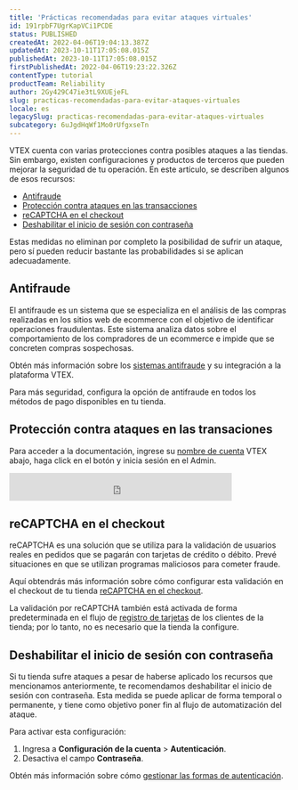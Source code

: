 ```yaml
---
title: 'Prácticas recomendadas para evitar ataques virtuales'
id: 191rpbF7UgrKapVCi1PCDE
status: PUBLISHED
createdAt: 2022-04-06T19:04:13.387Z
updatedAt: 2023-10-11T17:05:08.015Z
publishedAt: 2023-10-11T17:05:08.015Z
firstPublishedAt: 2022-04-06T19:23:22.326Z
contentType: tutorial
productTeam: Reliability
author: 2Gy429C47ie3tL9XUEjeFL
slug: practicas-recomendadas-para-evitar-ataques-virtuales
locale: es
legacySlug: practicas-recomendadas-para-evitar-ataques-virtuales
subcategory: 6uJgdHqWf1Mo0rUfgxseTn
---
```


VTEX cuenta con varias protecciones contra posibles ataques a las tiendas. Sin embargo, existen configuraciones y productos de terceros que pueden mejorar la seguridad de tu operación. En este artículo, se describen algunos de esos recursos:

- [Antifraude](#antifraude)
- [Protección contra ataques en las transacciones](#proteccion-contra-ataques-en-las-transaciones)
- [reCAPTCHA en el checkout](#recaptcha-en-el-checkout)
- [Deshabilitar el inicio de sesión con contraseña](#deshabilitar-el-inicio-de-sesión-con-contrasena)

<div class = "alert alert-info">
Estas medidas no eliminan por completo la posibilidad de sufrir un ataque, pero sí pueden reducir bastante las probabilidades si se aplican adecuadamente.
</div>

## Antifraude

El antifraude es un sistema que se especializa en el análisis de las compras realizadas en los sitios web de ecommerce con el objetivo de identificar operaciones fraudulentas. Este sistema analiza datos sobre el comportamiento de los compradores de un ecommerce e impide que se concreten compras sospechosas.

Obtén más información sobre los [sistemas antifraude](https://help.vtex.com/es/tutorial/what-is-anti-fraud#) y su integración a la plataforma VTEX.

<div class="alert alert-warning">
Para más seguridad, configura la opción de antifraude en todos los métodos de pago disponibles en tu tienda.
</div>

## Protección contra ataques en las transaciones

Para acceder a la documentación, ingrese su [nombre de cuenta](https://help.vtex.com/es/tutorial/what-is-an-account-name--i0mIGLcg3QyEy8OCicEoC#) VTEX abajo, haga click en el botón y inicia sesión en el Admin.
<iframe src="https://help.vtex.com/insertaccountname?id=62oQBmi7UZlYlgb0Ha1hZ3" title="Ingrese su nombre de cuenta y haga click en el botón." frameBorder="0" width="400" height="50"></iframe>

## reCAPTCHA en el checkout

reCAPTCHA es una solución que se utiliza para la validación de usuarios reales en pedidos que se pagarán con tarjetas de crédito o débito. Prevé situaciones en que se utilizan programas maliciosos para cometer fraude.

Aquí obtendrás más información sobre cómo configurar esta validación en el checkout de tu tienda [reCAPTCHA en el checkout](https://help.vtex.com/es/tutorial/recaptcha-no-checkout--18Te3oDd7f4qcjKu9jhNzP#).

<div class = "alert alert-info">
La validación por reCAPTCHA también está activada de forma predeterminada en el flujo de <a href=tutorial/how-does-my-account-work--2BQ3GiqhqGJTXsWVuio3Xh#cartoes>registro de tarjetas</a> de los clientes de la tienda; por lo tanto, no es necesario que la tienda la configure.
</div>

## Deshabilitar el inicio de sesión con contraseña

Si tu tienda sufre ataques a pesar de haberse aplicado los recursos que mencionamos anteriormente, te recomendamos deshabilitar el inicio de sesión con contraseña. Esta medida se puede aplicar de forma temporal o permanente, y tiene como objetivo poner fin al flujo de automatización del ataque.

Para activar esta configuración:

1. Ingresa a **Configuración de la cuenta** > **Autenticación**.
2. Desactiva el campo **Contraseña**.

Obtén más información sobre cómo [gestionar las formas de autenticación](https://help.vtex.com/es/tutorial/pagina-de-autenticacao--21CkKHLKP1o41lUpGhuRUs#).

